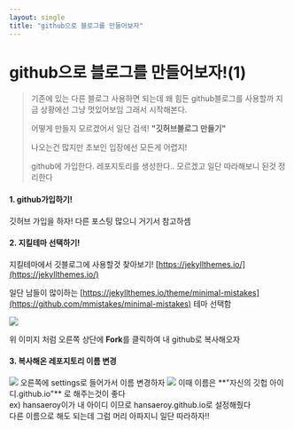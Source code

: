 ```yaml
---
layout: single
title: "github으로 블로그를 만들어보자"
---
```


# github으로 블로그를 만들어보자!(1)

>기존에 있는 다른 블로그 사용하면 되는데 왜 힘든 github블로그를 사용할까
>지금 상황에선 그냥 멋있어보임 그래서 시작해본다.
>
>어떻게 만들지 모르겠어서 일단 검색!
>**"깃허브블로그 만들기"**
>
>나오는건 많지만 초보인 입장에선 모든게 어렵지!
>
>github에 가입한다. 레포지토리를 생성한다..  모르겠고 
>일단 따라해보니 된것 정리한다 

#### 1. github가입하기!
깃허브 가입을 하자! 다른 포스팅 많으니 거기서 참고하셈


#### 2. 지킬테마 선택하기!
지킬테마에서 깃블로그에 사용할것 찾아보기!
[https://jekyllthemes.io/](https://jekyllthemes.io/)

일단 남들이 많이하는 
[https://jekyllthemes.io/theme/minimal-mistakes](https://github.com/mmistakes/minimal-mistakes) 테마 선택함

<img src ="https://hansaeroy.github.io/images/2022-04-06%20191624.png" >

위 이미지 처럼 오른쪽 상단에 **Fork**를 클릭하여 내 github로 복사해오자


#### 3. 복사해온 레포지토리 이름 변경

<img src="https://user-images.githubusercontent.com/65123417/161956621-a6be7b52-b557-4b33-b6df-adcb2c3c755e.png" >
오른쪽에 settings로 들어가서 이름 변경하자

<img src="https://user-images.githubusercontent.com/65123417/161957948-c85f20ea-a00d-4674-91bc-c9441283e27b.png" >
이때 이름은  **"자신의 깃헙 아이디.github.io"** 로 해주는것이 좋다<br>
ex) hansaeroy이가 내 아이디 이므로 hansaeroy.github.io로 설정해줬다<br>
다른 이름으로 해도 되는데 그럼 머리 아파지니 일단 따라하자!!
